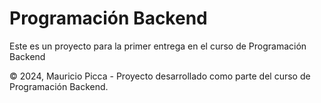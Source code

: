
# Programación Backend

Este es un proyecto para la primer entrega en el curso de Programación Backend






© 2024, Mauricio Picca - Proyecto desarrollado como parte del curso de Programación Backend.    